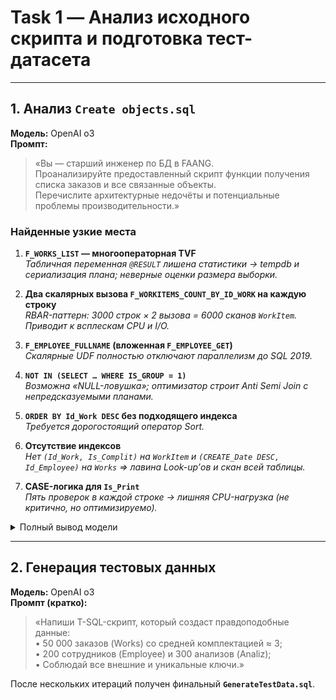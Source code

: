 # Task 1 — Анализ исходного скрипта и подготовка тест-датасета

---

## 1. Анализ `Create objects.sql`

**Модель:** OpenAI o3  
**Промпт:**  
> «Вы — старший инженер по БД в FAANG.  
> Проанализируйте предоставленный скрипт функции получения списка заказов и все связанные объекты.  
> Перечислите архитектурные недочёты и потенциальные проблемы производительности.»

### Найденные узкие места

1. **`F_WORKS_LIST` — многооператорная TVF**  
   *Табличная переменная `@RESULT` лишена статистики → tempdb и сериализация плана; неверные оценки размера выборки.*

2. **Два скалярных вызова `F_WORKITEMS_COUNT_BY_ID_WORK` на каждую строку**  
   *RBAR-паттерн: 3000 строк × 2 вызова = 6000 сканов `WorkItem`. Приводит к всплескам CPU и I/O.*

3. **`F_EMPLOYEE_FULLNAME` (вложенная `F_EMPLOYEE_GET`)**  
   *Скалярные UDF полностью отключают параллелизм до SQL 2019.*

4. **`NOT IN (SELECT … WHERE IS_GROUP = 1)`**  
   *Возможна «NULL-ловушка»; оптимизатор строит Anti Semi Join с непредсказуемыми планами.*

5. **`ORDER BY Id_Work DESC` без подходящего индекса**  
   *Требуется дорогостоящий оператор Sort.*

6. **Отсутствие индексов**  
   *Нет `(Id_Work, Is_Complit)` на `WorkItem` и `(CREATE_Date DESC, Id_Employee)` на `Works` ⇒ лавина Look-up’ов и скан всей таблицы.*

7. **CASE-логика для `Is_Print`**  
   *Пять проверок в каждой строке → лишняя CPU-нагрузка (не критично, но оптимизируемо).*

<details>
<summary>Полный вывод модели</summary>

Файл-приложение **`llm_response_task1.txt`**
</details>

---

## 2. Генерация тестовых данных

**Модель:** OpenAI o3  
**Промпт (кратко):**  
> «Напиши T-SQL-скрипт, который создаст правдоподобные данные:  
>  • 50 000 заказов (Works) со средней комплектацией ≈ 3;  
>  • 200 сотрудников (Employee) и 300 анализов (Analiz);  
>  • Соблюдай все внешние и уникальные ключи.»

После нескольких итераций получен финальный **`GenerateTestData.sql`**.

